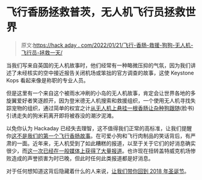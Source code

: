# 飞行香肠拯救普茨，无人机飞行员拯救世界

> 原文:[https://hack aday . com/2022/01/21/飞行-香肠-救援-狗狗-无人机-飞行员-拯救一天/](https://hackaday.com/2022/01/21/flying-sausage-rescues-pooch-drone-pilots-save-the-day/)

当我们写来自英国的无人机故事时，他们经常有一种略微压抑的气氛，因为我们讲述了未经核实的空中接近报告关闭机场或笨拙的官方调查的故事，这使 Keystone Kops 看起来像是称职的专业人员。

但是这里有一个来自这个被雨水冲刷的小岛的无人机故事，肯定会让世界各地的多旋翼爱好者笑逐颜开，因为登米德无人机搜索和救援组织，一个使用无人机寻找失踪宠物的组织，通过简单的权宜之计[从无人机上悬挂一根香肠让杂种狗跟随](https://www.facebook.com/denmeaddronesar/videos/625675608684622/)(脸书)引诱走失的狗米莉离开即将被吞没的潮汐泥滩。

以免你认为 Hackaday 已经失去理智，这不值得我们正常的高标准，让我们提醒你[这不是我们的第一个飞行香肠故事](https://hackaday.com/2016/11/10/drone-snags-a-snag-pilot-faces-fine/)。在可爱小狗和飞行肉制品的笑话背后，有严肃的一面。近年来，无人机受到了如此糟糕的报道，以至于关于它们的好消息确实很少，而[这一次已经在一般媒体上获得了大量报道](https://www.theguardian.com/lifeandstyle/2022/jan/20/stranded-dog-saved-from-drowning-after-rescuers-attach-sausage-to-drone)。也许现在扭转盖特威克机场惨败造成的声誉损害为时已晚，但此时任何此类报道都是好消息。

对于任何想知道这背后隐藏着什么的人来说，[让我们带你回到 2018 年圣诞节](https://hackaday.com/2018/12/26/ooops-did-we-just-close-an-airport-over-a-ufo-sighting/)。